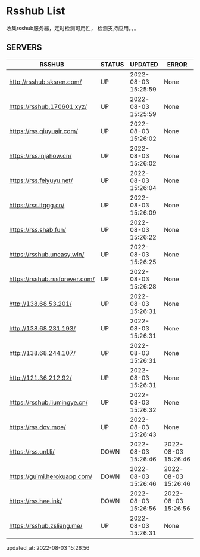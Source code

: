 # Rsshub List

收集rsshub服务器，定时检测可用性， 检测支持应用。。。


## SERVERS

|  RSSHUB   | STATUS  | UPDATED  | ERROR  | TWITTER |  
|  ----  | ----  | ----  | ----  | ---- |  
| http://rsshub.sksren.com/ | UP | 2022-08-03 15:25:59 | None |OK|  
| https://rsshub.170601.xyz/ | UP | 2022-08-03 15:25:59 | None |OK|  
| https://rss.qiuyuair.com/ | UP | 2022-08-03 15:26:02 | None ||  
| https://rss.injahow.cn/ | UP | 2022-08-03 15:26:02 | None ||  
| https://rss.feiyuyu.net/ | UP | 2022-08-03 15:26:04 | None ||  
| https://rss.itggg.cn/ | UP | 2022-08-03 15:26:09 | None ||  
| https://rss.shab.fun/ | UP | 2022-08-03 15:26:22 | None |OK|  
| https://rsshub.uneasy.win/ | UP | 2022-08-03 15:26:25 | None |OK|  
| https://rsshub.rssforever.com/ | UP | 2022-08-03 15:26:28 | None |OK|  
| http://138.68.53.201/ | UP | 2022-08-03 15:26:31 | None ||  
| http://138.68.231.193/ | UP | 2022-08-03 15:26:31 | None ||  
| http://138.68.244.107/ | UP | 2022-08-03 15:26:31 | None ||  
| http://121.36.212.92/ | UP | 2022-08-03 15:26:31 | None ||  
| https://rsshub.liumingye.cn/ | UP | 2022-08-03 15:26:32 | None ||  
| https://rss.dov.moe/ | UP | 2022-08-03 15:26:43 | None |OK|  
| https://rss.unl.li/ | DOWN | 2022-08-03 15:26:46 | 2022-08-03 15:26:46 |  
| https://guimi.herokuapp.com/ | DOWN | 2022-08-03 15:26:46 | 2022-08-03 15:26:46 |  
| https://rss.hee.ink/ | DOWN | 2022-08-03 15:26:56 | 2022-08-03 15:26:56 |  
| https://rsshub.zsliang.me/ | UP | 2022-08-03 15:26:31 | None |OK|  
  

updated_at: 2022-08-03 15:26:56  
